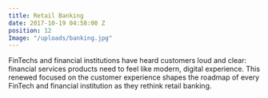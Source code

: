 ```yaml
---
title: Retail Banking
date: 2017-10-19 04:58:00 Z
position: 12
Image: "/uploads/banking.jpg"
---
```


FinTechs and financial institutions have heard customers loud and clear: financial services products need to feel like modern, digital experience. This renewed focused on the customer experience shapes the roadmap of every FinTech and financial institution as they rethink retail banking.